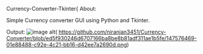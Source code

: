 Currency-Converter-Tkinter{
About:

Simple Currency converter GUI using Python and Tkinter.

Output:
![image alt](image_url)(
https://github.com/niranjan3451/Currency-Converter/blob/ed5f930246d6707166ba8be8b81adf311ae1b5fe/147576469-01e88488-c92e-4c21-bb16-d42ee7a2690d.png)
